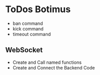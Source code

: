 # ToDos Botimus

- ban command
- kick command
- timeout command

## WebSocket

- Create and Call named functions
- Create and Connect the Backend Code
